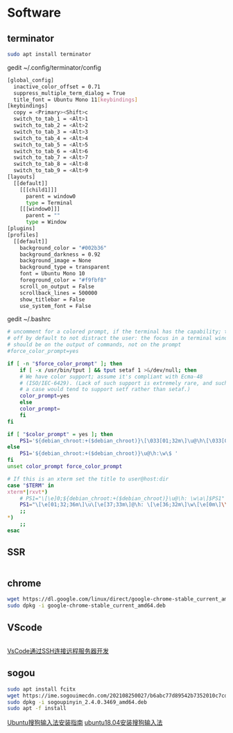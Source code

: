 # Software
## terminator
```bash
sudo apt install terminator
```
gedit ~/.config/terminator/config
```bash
[global_config]
  inactive_color_offset = 0.71
  suppress_multiple_term_dialog = True
  title_font = Ubuntu Mono 11[keybindings]
[keybindings]
  copy = <Primary><Shift>c
  switch_to_tab_1 = <Alt>1
  switch_to_tab_2 = <Alt>2
  switch_to_tab_3 = <Alt>3
  switch_to_tab_4 = <Alt>4
  switch_to_tab_5 = <Alt>5
  switch_to_tab_6 = <Alt>6
  switch_to_tab_7 = <Alt>7
  switch_to_tab_8 = <Alt>8
  switch_to_tab_9 = <Alt>9
[layouts]
  [[default]]
    [[[child1]]]
      parent = window0
      type = Terminal
    [[[window0]]]
      parent = ""
      type = Window
[plugins]
[profiles]
  [[default]]
    background_color = "#002b36"
    background_darkness = 0.92
    background_image = None
    background_type = transparent
    font = Ubuntu Mono 10
    foreground_color = "#f9fbf8"
    scroll_on_output = False
    scrollback_lines = 500000
    show_titlebar = False
    use_system_font = False
```
gedit ~/.bashrc
```bash
# uncomment for a colored prompt, if the terminal has the capability; turned
# off by default to not distract the user: the focus in a terminal window
# should be on the output of commands, not on the prompt
#force_color_prompt=yes

if [ -n "$force_color_prompt" ]; then
    if [ -x /usr/bin/tput ] && tput setaf 1 >&/dev/null; then
	# We have color support; assume it's compliant with Ecma-48
	# (ISO/IEC-6429). (Lack of such support is extremely rare, and such
	# a case would tend to support setf rather than setaf.)
	color_prompt=yes
    else
	color_prompt=
    fi
fi

if [ "$color_prompt" = yes ]; then
    PS1='${debian_chroot:+($debian_chroot)}\[\033[01;32m\]\u@\h\[\033[00m\]:\[\033[01;34m\]\w\[\033[00m\]\$ '
else
    PS1='${debian_chroot:+($debian_chroot)}\u@\h:\w\$ '
fi
unset color_prompt force_color_prompt

# If this is an xterm set the title to user@host:dir
case "$TERM" in
xterm*|rxvt*)
    # PS1="\[\e]0;${debian_chroot:+($debian_chroot)}\u@\h: \w\a\]$PS1"
    PS1="\[\e[01;32;36m\]\u\[\e[37;33m\]@\h: \[\e[36;32m\]\w\[\e[0m\]\\$ "
    ;;
*)
    ;;
esac
```
## SSR
```bash

```
## chrome
```bash
wget https://dl.google.com/linux/direct/google-chrome-stable_current_amd64.deb
sudo dpkg -i google-chrome-stable_current_amd64.deb
```
## VScode
```bash
```
[VsCode通过SSH连接远程服务器开发](https://www.cnblogs.com/chnmig/p/12160248.html)

## sogou 
```bash
sudo apt install fcitx
wget https://ime.sogouimecdn.com/202108250027/b6abc77d89542b7352010c7cd7e88b36/dl/index/1612260778/sogoupinyin_2.4.0.3469_amd64.deb
sudo dpkg -i sogoupinyin_2.4.0.3469_amd64.deb
sudo apt -f install
```
[Ubuntu搜狗输入法安装指南](https://pinyin.sogou.com/linux/help.php)
[ubuntu18.04安装搜狗输入法](https://jingyan.baidu.com/article/6c67b1d6d304f76687bb1e94.html)

```bash
```
```bash
```
```bash
```
```bash
```
```bash
```
```bash
```
```bash
```
```bash
```
```bash
```
```bash
```

